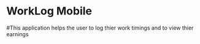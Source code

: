 # WorkLog Mobile

#This application helps the user to log thier work timings and to view thier earnings
